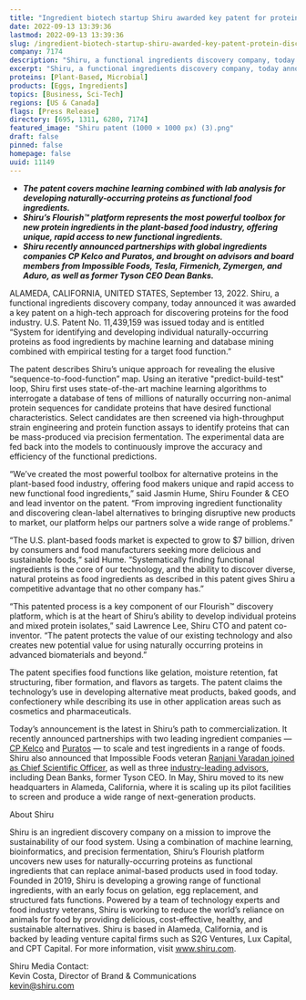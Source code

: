 ```yaml
---
title: "Ingredient biotech startup Shiru awarded key patent for protein discovery platform"
date: 2022-09-13 13:39:36
lastmod: 2022-09-13 13:39:36
slug: /ingredient-biotech-startup-shiru-awarded-key-patent-protein-discovery-platform
company: 7174
description: "Shiru, a functional ingredients discovery company, today announced it was awarded a key patent on a high-tech approach for discovering proteins for the food industry."
excerpt: "Shiru, a functional ingredients discovery company, today announced it was awarded a key patent on a high-tech approach for discovering proteins for the food industry."
proteins: [Plant-Based, Microbial]
products: [Eggs, Ingredients]
topics: [Business, Sci-Tech]
regions: [US & Canada]
flags: [Press Release]
directory: [695, 1311, 6280, 7174]
featured_image: "Shiru patent (1000 × 1000 px) (3).png"
draft: false
pinned: false
homepage: false
uuid: 11149
---
```

<ul>
<li><strong><em>The patent covers machine learning combined with lab analysis for developing naturally-occurring proteins as functional food ingredients.</em></strong></li>
<li><strong><em>Shiru’s Flourish™ platform represents the most powerful toolbox for new protein ingredients in the plant-based food industry, offering unique, rapid access to new functional ingredients.</em></strong></li>
<li><strong><em>Shiru recently announced partnerships with global ingredients companies CP Kelco and Puratos, and brought on advisors and board members from Impossible Foods, Tesla, Firmenich, Zymergen, and Aduro, as well as former Tyson CEO Dean Banks.</em></strong></li>
</ul>
<p>ALAMEDA, CALIFORNIA, UNITED STATES, September 13, 2022. Shiru, a functional ingredients discovery company, today announced it was awarded a key patent on a high-tech approach for discovering proteins for the food industry. U.S. Patent No. 11,439,159 was issued today and is entitled “System for identifying and developing individual naturally-occurring proteins as food ingredients by machine learning and database mining combined with empirical testing for a target food function.”</p>
<p>The patent describes Shiru’s unique approach for revealing the elusive “sequence-to-food-function” map. Using an iterative "predict-build-test" loop, Shiru first uses state-of-the-art machine learning algorithms to interrogate a database of tens of millions of naturally occurring non-animal protein sequences for candidate proteins that have desired functional characteristics. Select candidates are then screened via high-throughput strain engineering and protein function assays to identify proteins that can be mass-produced via precision fermentation. The experimental data are fed back into the models to continuously improve the accuracy and efficiency of the functional predictions.</p>
<p>“We’ve created the most powerful toolbox for alternative proteins in the plant-based food industry, offering food makers unique and rapid access to new functional food ingredients,” said Jasmin Hume, Shiru Founder & CEO and lead inventor on the patent. “From improving ingredient functionality and discovering clean-label alternatives to bringing disruptive new products to market, our platform helps our partners solve a wide range of problems.”</p>
<p>“The U.S. plant-based foods market is expected to grow to $7 billion, driven by consumers and food manufacturers seeking more delicious and sustainable foods,“ said Hume. “Systematically finding functional ingredients is the core of our technology, and the ability to discover diverse, natural proteins as food ingredients as described in this patent gives Shiru a competitive advantage that no other company has.” </p>
<p>“This patented process is a key component of our Flourish™ discovery platform, which is at the heart of Shiru’s ability to develop individual proteins and mixed protein isolates,” said Lawrence Lee, Shiru CTO and patent co-inventor. “The patent protects the value of our existing technology and also creates new potential value for using naturally occurring proteins in advanced biomaterials and beyond.”</p>
<p>The patent specifies food functions like gelation, moisture retention, fat structuring, fiber formation, and flavors as targets. The patent claims the technology’s use in developing alternative meat products, baked goods, and confectionery while describing its use in other application areas such as cosmetics and pharmaceuticals.</p>
<p>Today’s announcement is the latest in Shiru’s path to commercialization. It recently announced partnerships with two leading ingredient companies — <a href="https://shiru.com/post/cp-kelco-and-food-ingredient-startup-shiru-announce-partnership-to-accelerate-the-shift-to-a-sustainable-food-system-with-creation-of-next-generation-alternative-proteins/"><u>CP Kelco</u></a> and <a href="https://shiru.com/post/shiru-puratos-partnership-sustainable-plant-based-protein-ingredients-for-baked-goods/"><u>Puratos</u></a> — to scale and test ingredients in a range of foods. Shiru also announced that Impossible Foods veteran <a href="https://shiru.com/post/in-conversation-with-dr-ranjani-varadan-shirus-new-chief-scientific-officer/"><u>Ranjani Varadan joined as Chief Scientific Officer</u></a>, as well as three <a href="https://shiru.com/post/shiru-appoints-industry-veterans-dean-banks-aaron-kimball-and-blaine-templeman-to-advisory-board/"><u>industry-leading advisors</u></a>, including Dean Banks, former Tyson CEO. In May, Shiru moved to its new headquarters in Alameda, California, where it is scaling up its pilot facilities to screen and produce a wide range of next-generation products.</p>
<p>About Shiru</p>
<p>Shiru is an ingredient discovery company on a mission to improve the sustainability of our food system. Using a combination of machine learning, bioinformatics, and precision fermentation, Shiru’s Flourish platform uncovers new uses for naturally-occurring proteins as functional ingredients that can replace animal-based products used in food today. Founded in 2019, Shiru is developing a growing range of functional ingredients, with an early focus on gelation, egg replacement, and structured fats functions. Powered by a team of technology experts and food industry veterans, Shiru is working to reduce the world’s reliance on animals for food by providing delicious, cost-effective, healthy, and sustainable alternatives. Shiru is based in Alameda, California, and is backed by leading venture capital firms such as S2G Ventures, Lux Capital, and CPT Capital. For more information, visit <a href="http://www.shiru.com"><u>www.shiru.com</u></a>.</p>
<p>Shiru Media Contact:<br />
Kevin Costa, Director of Brand & Communications<br />
<a href="mailto:kevin@shiru.com">kevin@shiru.com</a></p>
